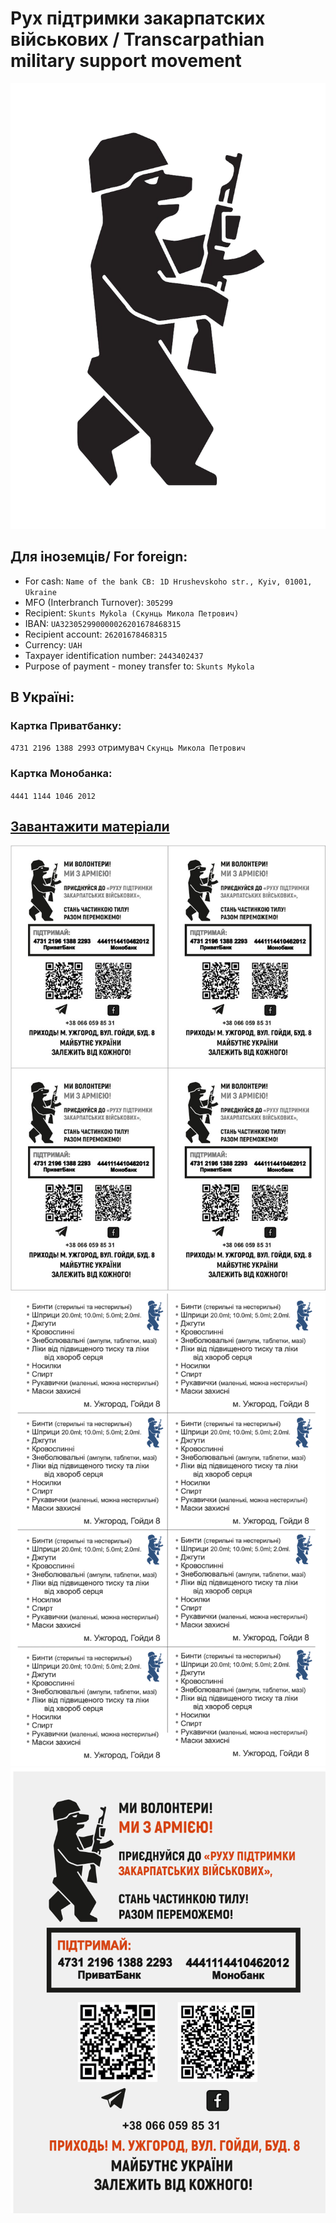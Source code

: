 # Рух підтримки закарпатских військових / Transcarpathian military support movement

![Logo](logo.png)
## Для іноземців/ For foreign:
- For cash: `Name of the bank CB: 1D Hrushevskoho str., Kyiv, 01001, Ukraine`
- MFO (Interbranch Turnover): `305299`
- Recipient: `Skunts Mykola (Скунць Микола Петрович)`
- IBAN: `UA323052990000026201678468315`
- Recipient account: `26201678468315`
- Currency: `UAH`
- Taxpayer identification number: `2443402437`
- Purpose of payment - money transfer to: `Skunts Mykola`

## В Україні:
### Картка Приватбанку:
`4731 2196 1388 2993` отримувач `Скунць Микола Петрович`

### Картка Монобанка:
`4441 1144 1046 2012`


## [Завантажити матеріали](https://drive.google.com/drive/folders/15cBdEUbLbBouU3aS3KbWv8B3DBbliJn9?usp=sharing) 
![lystivka](lystivka.jpg)
![neobhidne](neobhidne.png)
![plakat_a4](plakat_a4.png)

